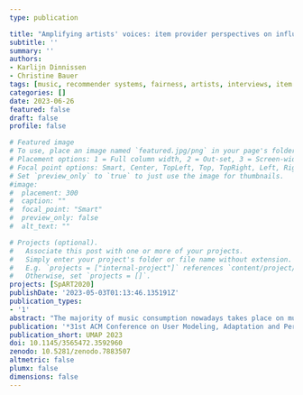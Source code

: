 ```yaml
---
type: publication

title: "Amplifying artists' voices: item provider perspectives on influence and fairness of music streaming platforms"
subtitle: ''
summary: ''
authors:
- Karlijn Dinnissen
- Christine Bauer
tags: [music, recommender systems, fairness, artists, interviews, item provider]
categories: []
date: 2023-06-26
featured: false
draft: false
profile: false

# Featured image
# To use, place an image named `featured.jpg/png` in your page's folder.
# Placement options: 1 = Full column width, 2 = Out-set, 3 = Screen-width
# Focal point options: Smart, Center, TopLeft, Top, TopRight, Left, Right, BottomLeft, Bottom, BottomRight
# Set `preview_only` to `true` to just use the image for thumbnails.
#image:
#  placement: 300
#  caption: ""
#  focal_point: "Smart"
#  preview_only: false
#  alt_text: ""

# Projects (optional).
#   Associate this post with one or more of your projects.
#   Simply enter your project's folder or file name without extension.
#   E.g. `projects = ["internal-project"]` references `content/project/deep-learning/index.md`.
#   Otherwise, set `projects = []`.
projects: [SpART2020]
publishDate: '2023-05-03T01:13:46.135191Z'
publication_types:
- '1'
abstract: "The majority of music consumption nowadays takes place on music streaming platforms. Whichever artists, albums, or songs are exposed to consumers on these platforms therefore greatly influences what music is ultimately consumed. As a result, the impact of these platforms on artists---their main item providers---is considerable. The recommender systems at the core of streaming platforms, though, have traditionally been developed focusing on end consumer objectives. Only recently, researchers have started to include item provider objectives, though rarely through reaching out to item providers directly. By omitting this important stakeholder’s point of view, we risk not understanding what artists value most, and might miss first-hand ideas on how to improve streaming platforms and recommender systems. Therefore, we conducted semi-structured interviews to capture the artists’ view. Specifically, we explore artists’ considerations regarding fairness, transparency, and diversity in music recommender systems, and the role artists envision for streaming platforms regarding those topics. We identify some topics with a clear consensus among artists, such as desiring more control over which music is recommended to whom, and expecting streaming platforms to actively increase music diversity in recommendations. In contrast, artists’ opinions differ on whether platforms should actively intervene in recommender systems to, e.g., increase localization or gender balance. Further, we observe that artists often take user preferences into account and even suggest new platform functionality to benefit both users and item providers. We encourage utilizing these insights when designing and evaluating music streaming platforms and recommender systems."
publication: '*31st ACM Conference on User Modeling, Adaptation and Personalization*'
publication_short: UMAP 2023
doi: 10.1145/3565472.3592960
zenodo: 10.5281/zenodo.7883507
altmetric: false
plumx: false
dimensions: false
---
```

